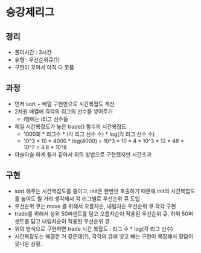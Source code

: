 # 승강제리그
## 정리
- 풀이시간 : 3시간
- 유형 : 우선순위큐(?)
- 구현이 꼬여서 아직 다 못품

## 과정
- 먼저 sort + 배열 구현만으로 시간복잡도 계산
- 2차원 배열에 각각의 리그의 선수들 넣어주기
    - i행에는 i리그 선수들
- 제일 시간복잡도가 높은 trade() 함수의 시간복잡도
    - 1000회 * 리그수 * (각 리그 선수 수) * log(각 리그 선수 수)
    - 10^3 * 10 * 4000 * log(4000) = 10^3 * 10 * 4 * 10^3 * 12 = 48 * 10^7 = 4.8 * 10^8
- 아슬아슬 하게 될거 같아서 위의 방법으로 구현했지만 시간초과

## 구현
- sort 해주는 시간복잡도를 줄이고, init은 한번만 호출하기 때문에 init의 시간복잡도를 높여도 될 거라 생각해서 각 리그별로 우선순위 큐 도입
- 우선순위 큐는 move 를 위해서 오름차순, 내림차순 우선순위 큐 각각 구현
- trade를 위해서 상위 50퍼센트를 담고 오름차순이 적용된 우선순위 큐, 하위 50퍼센트를 담고 내림차순이 적용된 우선순위 큐
- 위의 방식으로 구현하면 trade 시간 복잡도 : 리그 수 * log(각 리그 선수)
- 시간복잡도는 해결한 거 같은데(?), 각각의 큐에 넣고 빼는 구현이 복잡해서 정답이 못나온 상황.